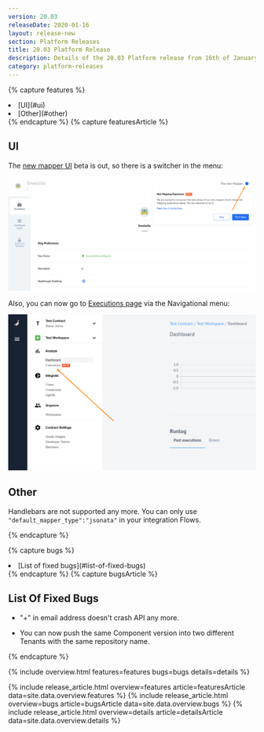 ```yaml
---
version: 20.03
releaseDate: 2020-01-16
layout: release-new
section: Platform Releases
title: 20.03 Platform Release
description: Details of the 20.03 Platform release from 16th of January 2020
category: platform-releases
---
```


<!-- ------------------------------------------------------------ -->
<!-- Features Overview -->
<!-- ------------------------------------------------------------ -->
{% capture features %}
<li class="overview__go" markdown="1">
[UI](#ui)
</li>
<li class="overview__go" markdown="1">
[Other](#other)
</li>
{% endcapture %}
<!-- ------------------------------------------------------------ -->
<!-- Features Article -->
<!-- ------------------------------------------------------------ -->
{% capture featuresArticle %}
<div id="features" class="article__content" markdown="1">


## UI

The [new mapper UI](/guides/new-mapper.html) beta is out, so there is a switcher in the menu:

![New Mapper switch](/assets/img/RN/20.03/newmapperswitch.png)

Also, you can now go to [Executions page](/getting-started/executions.html) via the Navigational menu:

![Executions page link](/assets/img/RN/20.03/executionspagelink.png)


## Other

Handlebars are not supported any more. You can only use `"default_mapper_type":"jsonata"` in your integration Flows.


</div>
{% endcapture %}

<!-- ------------------------------------------------------------ -->
<!-- Bugs Overview -->
<!-- ------------------------------------------------------------ -->
{% capture bugs %}
<li class="overview__go" markdown="1">
  [List of fixed bugs](#list-of-fixed-bugs)
</li>
{% endcapture %}
<!-- ------------------------------------------------------------ -->
<!-- Bugs Article -->
<!-- ------------------------------------------------------------ -->
{% capture bugsArticle %}
<div id="bugs" class="article__content" markdown="1">

## List Of Fixed Bugs

- "+" in email address doesn't crash API any more.

- You can now push the same Component version into two different Tenants with the same repository name.

</div>
{% endcapture %}



<!-- ------------------------------------------------------------ -->
<!-- Include Release Overview -->
<!-- ------------------------------------------------------------ -->
{% include overview.html features=features bugs=bugs details=details %}

<!-- ------------------------------------------------------------ -->
<!-- Include Features Article -->
<!-- ------------------------------------------------------------ -->
{% include release_article.html overview=features article=featuresArticle data=site.data.overview.features %}
{% include release_article.html overview=bugs article=bugsArticle data=site.data.overview.bugs %}
{% include release_article.html overview=details article=detailsArticle data=site.data.overview.details %}
